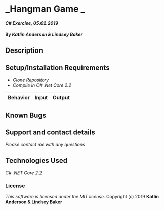 # _Hangman Game _


#### _C# Exercise, 05.02.2019_

#### By _**Katlin Anderson & Lindsey Baker**_

## Description



## Setup/Installation Requirements

* _Clone Repository_
* _Compile in C# .Net Core 2.2_



|Behavior|Input|Output|
|-|-|-|


## Known Bugs


## Support and contact details

_Please contact me with any questions_

## Technologies Used

_C# .NET Core 2.2_


### License

*This software is licensed under the MIT license.*
Copyright (c) 2019 **Katlin Anderson & Lindsey Baker**
